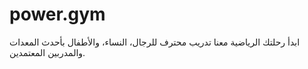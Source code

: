# power.gym
ابدأ رحلتك الرياضية معنا  تدريب محترف للرجال، النساء، والأطفال بأحدث المعدات والمدربين المعتمدين.
